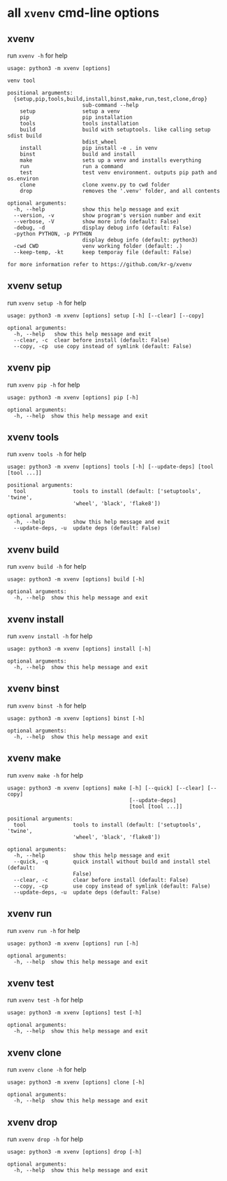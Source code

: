 
# all `xvenv` cmd-line options


## xvenv

run `xvenv -h` for help

    usage: python3 -m xvenv [options]
    
    venv tool
    
    positional arguments:
      {setup,pip,tools,build,install,binst,make,run,test,clone,drop}
                            sub-command --help
        setup               setup a venv
        pip                 pip installation
        tools               tools installation
        build               build with setuptools. like calling setup sdist build
                            bdist_wheel
        install             pip install -e . in venv
        binst               build and install
        make                sets up a venv and installs everything
        run                 run a command
        test                test venv environment. outputs pip path and os.environ
        clone               clone xvenv.py to cwd folder
        drop                removes the '.venv' folder, and all contents
    
    optional arguments:
      -h, --help            show this help message and exit
      --version, -v         show program's version number and exit
      --verbose, -V         show more info (default: False)
      -debug, -d            display debug info (default: False)
      -python PYTHON, -p PYTHON
                            display debug info (default: python3)
      -cwd CWD              venv working folder (default: .)
      --keep-temp, -kt      keep temporay file (default: False)
    
    for more information refer to https://github.com/kr-g/xvenv


## xvenv setup

run `xvenv setup -h` for help

    usage: python3 -m xvenv [options] setup [-h] [--clear] [--copy]
    
    optional arguments:
      -h, --help   show this help message and exit
      --clear, -c  clear before install (default: False)
      --copy, -cp  use copy instead of symlink (default: False)


## xvenv pip

run `xvenv pip -h` for help

    usage: python3 -m xvenv [options] pip [-h]
    
    optional arguments:
      -h, --help  show this help message and exit


## xvenv tools

run `xvenv tools -h` for help

    usage: python3 -m xvenv [options] tools [-h] [--update-deps] [tool [tool ...]]
    
    positional arguments:
      tool               tools to install (default: ['setuptools', 'twine',
                         'wheel', 'black', 'flake8'])
    
    optional arguments:
      -h, --help         show this help message and exit
      --update-deps, -u  update deps (default: False)


## xvenv build

run `xvenv build -h` for help

    usage: python3 -m xvenv [options] build [-h]
    
    optional arguments:
      -h, --help  show this help message and exit


## xvenv install

run `xvenv install -h` for help

    usage: python3 -m xvenv [options] install [-h]
    
    optional arguments:
      -h, --help  show this help message and exit


## xvenv binst

run `xvenv binst -h` for help

    usage: python3 -m xvenv [options] binst [-h]
    
    optional arguments:
      -h, --help  show this help message and exit


## xvenv make

run `xvenv make -h` for help

    usage: python3 -m xvenv [options] make [-h] [--quick] [--clear] [--copy]
                                           [--update-deps]
                                           [tool [tool ...]]
    
    positional arguments:
      tool               tools to install (default: ['setuptools', 'twine',
                         'wheel', 'black', 'flake8'])
    
    optional arguments:
      -h, --help         show this help message and exit
      --quick, -q        quick install without build and install stel (default:
                         False)
      --clear, -c        clear before install (default: False)
      --copy, -cp        use copy instead of symlink (default: False)
      --update-deps, -u  update deps (default: False)


## xvenv run

run `xvenv run -h` for help

    usage: python3 -m xvenv [options] run [-h]
    
    optional arguments:
      -h, --help  show this help message and exit


## xvenv test

run `xvenv test -h` for help

    usage: python3 -m xvenv [options] test [-h]
    
    optional arguments:
      -h, --help  show this help message and exit


## xvenv clone

run `xvenv clone -h` for help

    usage: python3 -m xvenv [options] clone [-h]
    
    optional arguments:
      -h, --help  show this help message and exit


## xvenv drop

run `xvenv drop -h` for help

    usage: python3 -m xvenv [options] drop [-h]
    
    optional arguments:
      -h, --help  show this help message and exit

